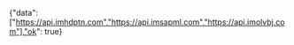 {"data":["https://api.imhdptn.com","https://api.imsapml.com","https://api.imolvbj.com"],"ok": true}
